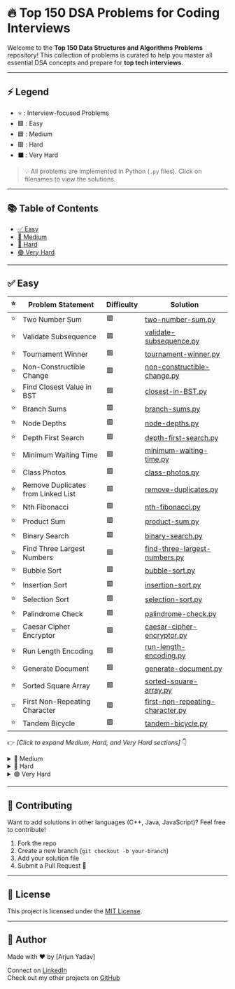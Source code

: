 # 🔥 Top 150 DSA Problems for Coding Interviews

Welcome to the **Top 150 Data Structures and Algorithms Problems** repository! This collection of problems is curated to help you master all essential DSA concepts and prepare for **top tech interviews**.

---

## ⚡ Legend

- ⭐ : Interview-focused Problems  
- 🟩 : Easy  
- 🟦 : Medium  
- 🟥 : Hard  
- ⬛ : Very Hard

> 💡 All problems are implemented in Python (`.py` files). Click on filenames to view the solutions.

---

## 📚 Table of Contents

- [✅ Easy](#✅-easy)
- [🔷 Medium](#🔷-medium)
- [🔴 Hard](#🔴-hard)
- [🟣 Very Hard](#🟣-very-hard)

---

## ✅ Easy

| ⭐ | Problem Statement | Difficulty | Solution |
|----|-------------------|------------|----------|
| ⭐ | Two Number Sum | 🟩 | [two-number-sum.py](two-number-sum.py) |
| ⭐ | Validate Subsequence | 🟩 | [validate-subsequence.py](validate-subsequence.py) |
| ⭐ | Tournament Winner | 🟩 | [tournament-winner.py](tournament-winner.py) |
| ⭐ | Non-Constructible Change | 🟩 | [non-constructible-change.py](non-constructible-change.py) |
| ⭐ | Find Closest Value in BST | 🟩 | [closest-in-BST.py](closest-in-BST.py) |
| ⭐ | Branch Sums | 🟩 | [branch-sums.py](branch-sums.py) |
| ⭐ | Node Depths | 🟩 | [node-depths.py](node-depths.py) |
| ⭐ | Depth First Search | 🟩 | [depth-first-search.py](depth-first-search.py) |
| ⭐ | Minimum Waiting Time | 🟩 | [minimum-waiting-time.py](minimum-waiting-time.py) |
| ⭐ | Class Photos | 🟩 | [class-photos.py](class-photos.py) |
| ⭐ | Remove Duplicates from Linked List | 🟩 | [remove-duplicates.py](remove-duplicates.py) |
| ⭐ | Nth Fibonacci | 🟩 | [nth-fibonacci.py](nth-fibonacci.py) |
| ⭐ | Product Sum | 🟩 | [product-sum.py](product-sum.py) |
| ⭐ | Binary Search | 🟩 | [binary-search.py](binary-search.py) |
| ⭐ | Find Three Largest Numbers | 🟩 | [find-three-largest-numbers.py](find-three-largest-numbers.py) |
| ⭐ | Bubble Sort | 🟩 | [bubble-sort.py](bubble-sort.py) |
| ⭐ | Insertion Sort | 🟩 | [insertion-sort.py](insertion-sort.py) |
| ⭐ | Selection Sort | 🟩 | [selection-sort.py](selection-sort.py) |
| ⭐ | Palindrome Check | 🟩 | [palindrome-check.py](palindrome-check.py) |
| ⭐ | Caesar Cipher Encryptor | 🟩 | [caesar-cipher-encryptor.py](caesar-cipher-encryptor.py) |
| ⭐ | Run Length Encoding | 🟩 | [run-length-encoding.py](run-length-encoding.py) |
| ⭐ | Generate Document | 🟩 | [generate-document.py](generate-document.py) |
| ⭐ | Sorted Square Array | 🟩 | [sorted-square-array.py](sorted-square-array.py) |
| ⭐ | First Non-Repeating Character | 🟩 | [first-non-repeating-character.py](first-non-repeating-character.py) |
| ⭐ | Tandem Bicycle | 🟩 | [tandem-bicycle.py](tandem-bicycle.py) |

👉 _[Click to expand Medium, Hard, and Very Hard sections]_ 👇

<details>
<summary>🔷 Medium</summary>

| ⭐ | Problem Statement | Difficulty | Solution |
|----|-------------------|------------|----------|
| ⭐ | Three Number Sum | 🟦 | [three-number-sum.py](three-number-sum.py) |
| ⭐ | Smallest Difference | 🟦 | [smallest-difference.py](smallest-difference.py) |
| ⭐ | Move Element to End | 🟦 | [move-element-to-end.py](move-element-to-end.py) |
| ⭐ | Monotonic Array | 🟦 | [monotonic-array.py](monotonic-array.py) |
| ⭐ | Spiral Traverse | 🟦 | [spiral-traverse.py](spiral-traverse.py) |
| ⭐ | Longest Peak | 🟦 | [longest-peak.py](longest-peak.py) |
| ⭐ | Array of Products | 🟦 | [array-of-products.py](array-of-products.py) |
| ⭐ | First Duplicate Value | 🟦 | [first-duplicate-value.py](first-duplicate-value.py) |
| ⭐ | Merge Overlapping Intervals | 🟦 | [merge-overlapping-intervals.py](merge-overlapping-intervals.py) |
| ⭐ | BST Construction | 🟦 | [bst-construction.py](bst-construction.py) |
| ... | *(More in file)* | 🟦 | ... |

</details>

<details>
<summary>🔴 Hard</summary>

| ⭐ | Problem Statement | Difficulty | Solution |
|----|-------------------|------------|----------|
| ⭐ | Four Number Sum | 🟥 | [four-number-sum.py](four-number-sum.py) |
| ⭐ | Subarray Sort | 🟥 | [subarray-sort.py](subarray-sort.py) |
| ⭐ | Largest Range | 🟥 | [largest-range.py](largest-range.py) |
| ⭐ | Min Rewards | 🟥 | [min-rewards.py](min-rewards.py) |
| ⭐ | Zigzag Traverse | 🟥 | [zigzag-traverse.py](zigzag-traverse.py) |
| ⭐ | Same BSTs | 🟥 | [same-bsts.py](same-bsts.py) |
| ... | *(More in file)* | 🟥 | ... |

</details>

<details>
<summary>🟣 Very Hard</summary>

| ⭐ | Problem Statement | Difficulty | Solution |
|----|-------------------|------------|----------|
| ⭐ | Apartment Hunting | ⬛ | [apartment-hunting.py](apartment-hunting.py) |
| ⭐ | Calendar Matching | ⬛ | [calendar-matching.py](calendar-matching.py) |
| ⭐ | Waterfall Streams | ⬛ | [waterfall-streams.py](waterfall-streams.py) |
| ⭐ | Minimum Area Rectangle | ⬛ | [minimum-area-rectangle.py](minimum-area-rectangle.py) |
| ⭐ | Line Through Points | ⬛ | [line-through-points.py](line-through-points.py) |
| ⭐ | A* Algorithm | ⬛ | [A-star-algorithm.py](A-star-algorithm.py) |
| ⭐ | Detect Arbitrage | ⬛ | [detect-arbitrage.py](detect-arbitrage.py) |
| ⭐ | Airport Connections | ⬛ | [airport-connections.py](airport-connections.py) |
| ⭐ | LRU Cache | ⬛ | [LRU-cache.py](LRU-cache.py) |
| ⭐ | Merge Sort | ⬛ | [merge-sort.py](merge-sort.py) |
| ⭐ | Count Inversions | ⬛ | [count-inversions.py](count-inversions.py) |
| ⭐ | Longest Balanced Substring | ⬛ | [longest-balanced-substring.py](longest-balanced-substring.py) |

</details>

---

## 🧠 Contributing

Want to add solutions in other languages (C++, Java, JavaScript)? Feel free to contribute!

1. Fork the repo
2. Create a new branch (`git checkout -b your-branch`)
3. Add your solution file
4. Submit a Pull Request 🎉

---

## 📌 License

This project is licensed under the [MIT License](LICENSE).

---

## 🚀 Author

Made with ❤️ by [Arjun Yadav]

Connect on [LinkedIn](https://www.linkedin.com/in/arjun-yadav-b21133284/)  
Check out my other projects on [GitHub](https://github.com/Arjunyadavsoma)


